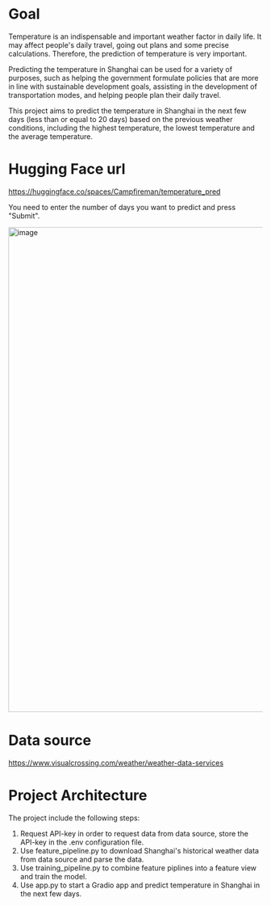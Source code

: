 # Goal

Temperature is an indispensable and important weather factor in daily life. It may affect people's daily travel, going out plans and some precise calculations. Therefore, the prediction of temperature is very important.

Predicting the temperature in Shanghai can be used for a variety of purposes, such as helping the government formulate policies that are more in line with sustainable development goals, assisting in the development of transportation modes, and helping people plan their daily travel.

This project aims to predict the temperature in Shanghai in the next few days (less than or equal to 20 days) based on the previous weather conditions, including the highest temperature, the lowest temperature and the average temperature.

# Hugging Face url

https://huggingface.co/spaces/Campfireman/temperature_pred

You need to enter the number of days you want to predict and press "Submit".

<img width="960" alt="image" src="https://user-images.githubusercontent.com/89634392/210854651-533f1521-ca17-4080-8f52-c6dd3fc6c262.png">

# Data source

https://www.visualcrossing.com/weather/weather-data-services


# Project Architecture

The project include the following steps:

  1. Request API-key in order to request data from data source, store the API-key in the .env configuration file.
  2. Use feature_pipeline.py to download Shanghai's historical weather data from data source and parse the data.
  4. Use training_pipeline.py to combine feature piplines into a feature view and train the model.
  6. Use app.py to start a Gradio app and predict temperature in Shanghai in the next few days.


